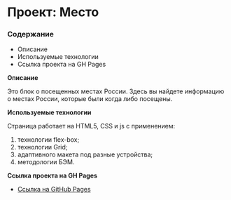 # Проект: Место

### Содержание

- Описание
- Используемые технологии
- Ссылка проекта на GH Pages

**Описание**

Это блок о посещенных местах России.
Здесь вы найдете информацию о местах России, которые были когда либо посещены.

**Используемые технологии**

Страница работает на HTML5, CSS и js с применением:

1. технологии flex-box;
2. технологии Grid;
3. адаптивного макета под разные устройства;
4. методологии БЭМ.

**Ссылка проекта на GH Pages**

- [Ссылка на GitHub Pages](https://drmackey.github.io/mesto/)
